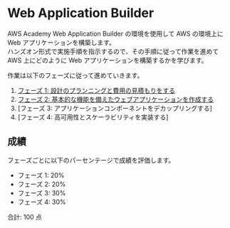 # Web Application Builder
AWS Academy Web Application Builder の環境を使用して AWS の環境上に Web アプリケーションを構築します。  
ハンズオン形式で実施手順を指示するので、その手順に従って作業を進めて AWS 上にどのように Web アプリケーションを構築するかを学びます。

作業は以下のフェーズに従って進めていきます。

1. [フェーズ 1: 設計のプランニングと費用の見積もりをする](./phase1/index.md)
2. [フェーズ 2: 基本的な機能を備えたウェブアプリケーションを作成する](./phase2/index.md)
3. [フェーズ 3: アプリケーションコンポーネントをデカップリングする]
4. [フェーズ 4: 高可用性とスケーラビリティを実装する]

## 成績
フェーズごとに以下のパーセンテージで成績を評価します。
- フェーズ 1: 20%
- フェーズ 2: 20%
- フェーズ 3: 30%
- フェーズ 4: 30%

合計: 100 点
